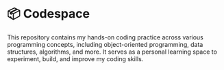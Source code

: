 # 📦 Codespace

This repository contains my hands-on coding practice across various programming concepts, including object-oriented programming, data structures, algorithms, and more. It serves as a personal learning space to experiment, build, and improve my coding skills.
